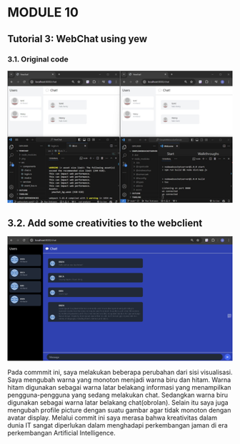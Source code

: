 # MODULE 10
## Tutorial 3: WebChat using yew

### 3.1. Original code
![alt text](image.jpg)

## 3.2. Add some creativities to the webclient
![alt text](image1.png)

Pada commmit ini, saya melakukan beberapa perubahan dari sisi visualisasi. Saya mengubah warna yang monoton menjadi warna biru dan hitam. Warna hitam digunakan sebagai warna latar belakang informasi yang menampilkan pengguna-pengguna yang sedang melakukan chat. Sedangkan warna biru digunakan sebagai warna latar belakang chat(obrolan). Selain itu saya juga mengubah profile picture dengan suatu gambar agar tidak monoton dengan avatar display. Melalui commit ini saya merasa bahwa kreativitas dalam dunia IT sangat diperlukan dalam menghadapi perkembangan jaman di era perkembangan Artificial Intelligence.